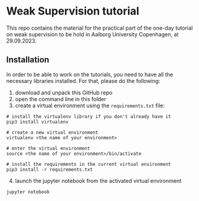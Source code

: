 # Weak Supervision tutorial

This repo contains the material for the practical part of the one-day tutorial on weak supervision to be hold in Aalborg University Copenhagen, at 29.09.2023. 

## Installation

In order to be able to work on the tutorials, you need to have all the necessary libraries installed. 
For that, please do the following: 
1. download and unpack this GitHub repo
2. open the command line in this folder 
3. create a virtual environment using the `requirements.txt` file:
```
# install the virtualenv library if you don't already have it
pip3 install virtualenv       

# create a new virtual environment  
virtualenv <the name of your environment>  

# enter the virtual environment         
source <the name of your environment>/bin/activate

# install the requirements in the current virtual environment 
pip3 install -r requirements.txt
```
4. launch the jupyter notebook from the activated virtual environment
```
jupyter notebook 
```







